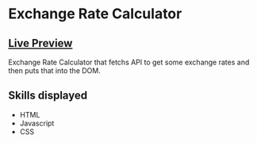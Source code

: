 # Exchange Rate Calculator

## <a  href=https://brodee-exchange-rate-calculator.netlify.app/>Live Preview</a>

Exchange Rate Calculator that fetchs API to get some exchange rates and then puts that into the DOM.

## Skills displayed

- HTML
- Javascript
- CSS